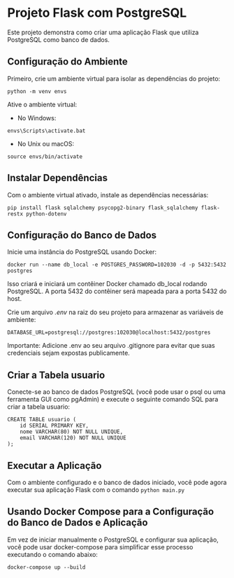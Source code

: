 # Projeto Flask com PostgreSQL

Este projeto demonstra como criar uma aplicação Flask que utiliza PostgreSQL como banco de dados.

## Configuração do Ambiente
Primeiro, crie um ambiente virtual para isolar as dependências do projeto:

```shell
python -m venv envs
```

Ative o ambiente virtual:

* No Windows:
```shell
envs\Scripts\activate.bat
```

* No Unix ou macOS:
```shell
source envs/bin/activate
```

## Instalar Dependências
Com o ambiente virtual ativado, instale as dependências necessárias:

```shell
pip install flask sqlalchemy psycopg2-binary flask_sqlalchemy flask-restx python-dotenv
```

## Configuração do Banco de Dados

Inicie uma instância do PostgreSQL usando Docker:

```shell
docker run --name db_local -e POSTGRES_PASSWORD=102030 -d -p 5432:5432 postgres
```

Isso criará e iniciará um contêiner Docker chamado db_local rodando PostgreSQL. A porta 5432 do contêiner será mapeada para a porta 5432 do host.

Crie um arquivo *.env* na raiz do seu projeto para armazenar as variáveis de ambiente:

```shell
DATABASE_URL=postgresql://postgres:102030@localhost:5432/postgres
```

Importante: Adicione .env ao seu arquivo .gitignore para evitar que suas credenciais sejam expostas publicamente.


## Criar a Tabela usuario
Conecte-se ao banco de dados PostgreSQL (você pode usar o psql ou uma ferramenta GUI como pgAdmin) e execute o seguinte comando SQL para criar a tabela usuario:

```shell
CREATE TABLE usuario (
    id SERIAL PRIMARY KEY,
    nome VARCHAR(80) NOT NULL UNIQUE,
    email VARCHAR(120) NOT NULL UNIQUE
);
```

## Executar a Aplicação
Com o ambiente configurado e o banco de dados iniciado, você pode agora executar sua aplicação Flask com o comando 
`python main.py`


## Usando Docker Compose para a Configuração do Banco de Dados e Aplicação

Em vez de iniciar manualmente o PostgreSQL e configurar sua aplicação, você pode usar docker-compose para simplificar esse processo executando o comando abaixo:

```shell
docker-compose up --build
```



